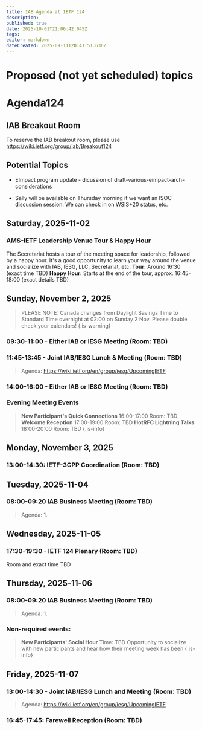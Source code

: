 ```yaml
---
title: IAB Agenda at IETF 124
description: 
published: true
date: 2025-10-01T21:06:42.045Z
tags: 
editor: markdown
dateCreated: 2025-09-11T20:41:51.636Z
---
```


# Proposed (not yet scheduled) topics


# Agenda124

## IAB Breakout Room

To reserve the IAB breakout room, please use https://wiki.ietf.org/group/iab/Breakout124
 

## Potential Topics

* EImpact program update - dicussion of draft-various-eimpact-arch-considerations

* Sally will be available on Thursday morning if we want an ISOC discussion session. We can check in on WSIS+20 status, etc.


## Saturday, 2025-11-02

### AMS-IETF Leadership Venue Tour & Happy Hour
The Secretariat hosts a tour of the meeting space for leadership, followed by a happy hour. It's a good opportunity to learn your way around the venue and socialize with IAB, IESG, LLC, Secretariat, etc.
**Tour:** Around 16:30 (exact time TBD)
**Happy Hour:** Starts at the end of the tour, approx. 16:45-18:00 (exact details TBD)


## Sunday, November 2, 2025

> PLEASE NOTE: Canada changes from Daylight Savings Time to Standard Time overnight at 02:00 on Sunday 2 Nov. Please double check your calendars!
{.is-warning}



### 09:30-11:00 - Either IAB or IESG Meeting (Room: TBD)

### 11:45-13:45 - Joint IAB/IESG Lunch & Meeting (Room: TBD)

> Agenda: https://wiki.ietf.org/en/group/iesg/UpcomingIETF

### 14:00-16:00 - Either IAB or IESG Meeting (Room: TBD)

### Evening Meeting Events

> **New Participant's Quick Connections** 16:00-17:00
>   Room: TBD
> **Welcome Reception** 17:00-19:00
>   Room: TBD
> **HotRFC Lightning Talks** 18:00-20:00
>   Room: TBD
{.is-info}




## Monday, November 3, 2025

### 13:00-14:30: IETF-3GPP Coordination (Room: TBD)
 
## Tuesday, 2025-11-04

### 08:00-09:20 IAB Business Meeting (Room: TBD)


> Agenda:
> 1. 

  
## Wednesday, 2025-11-05



### 17:30-19:30 - IETF 124 Plenary (Room: TBD)
Room and exact time TBD


## Thursday, 2025-11-06

### 08:00-09:20 IAB Business Meeting (Room: TBD)

> Agenda:
> 1. 


### Non-required events:

> **New Participants' Social Hour** Time: TBD
> Opportunity to socialize with new participants and hear how their meeting week has been
{.is-info}


## Friday, 2025-11-07 

### 13:00-14:30 - Joint IAB/IESG Lunch and Meeting (Room: TBD)

> Agenda: https://wiki.ietf.org/en/group/iesg/UpcomingIETF


### 16:45-17:45: Farewell Reception (Room: TBD)



